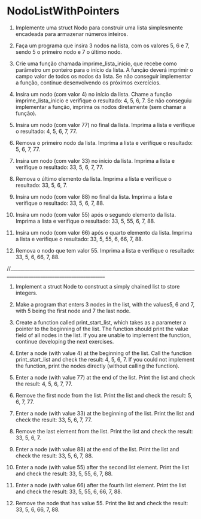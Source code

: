﻿# NodoListWithPointers


1) Implemente uma struct Nodo para construir uma lista simplesmente encadeada para armazenar números inteiros.

2) Faça um programa que insira 3 nodos na lista, com os valores 5, 6 e 7, sendo 5 o primeiro nodo e 7 o último nodo.

3) Crie uma função chamada imprime_lista_inicio, que recebe como parâmetro um ponteiro para o início da lista. A função deverá imprimir o campo valor de todos os nodos da lista. Se não conseguir implementar a função, continue desenvolvendo os próximos exercícios.

4) Insira um nodo (com valor 4) no início da lista. Chame a função imprime_lista_inicio e verifique o resultado: 4, 5, 6, 7. Se não conseguiu implementar a função, imprima os nodos diretamente (sem chamar a função).

5) Insira um nodo (com valor 77) no final da lista. Imprima a lista e verifique o resultado: 4, 5, 6, 7, 77.

6) Remova o primeiro nodo da lista. Imprima a lista e verifique o resultado: 5, 6, 7, 77.

7) Insira um nodo (com valor 33) no início da lista. Imprima a lista e verifique o resultado: 33, 5, 6, 7, 77.

8) Remova o último elemento da lista. Imprima a lista e verifique o resultado: 33, 5, 6, 7.

9) Insira um nodo (com valor 88) no final da lista. Imprima a lista e verifique o resultado: 33, 5, 6, 7, 88.

10) Insira um nodo (com valor 55) após o segundo elemento da lista. Imprima a lista e verifique o resultado: 33, 5, 55, 6, 7, 88.

11) Insira um nodo (com valor 66) após o quarto elemento da lista. Imprima a lista e verifique o resultado: 33, 5, 55, 6, 66, 7, 88.

12) Remova o nodo que tem valor 55. Imprima a lista e verifique o resultado: 33, 5, 6, 66, 7, 88.

//______________________________________________________________________________________________________________________

1) Implement a struct Node to construct a simply chained list to store integers.

2) Make a program that enters 3 nodes in the list, with the values ​​5, 6 and 7, with 5 being the first node and 7 the last node.

3) Create a function called print_start_list, which takes as a parameter a pointer to the beginning of the list. The function should print the value field of all nodes in the list. If you are unable to implement the function, continue developing the next exercises.

4) Enter a node (with value 4) at the beginning of the list. Call the function print_start_list and check the result: 4, 5, 6, 7. If you could not implement the function, print the nodes directly (without calling the function).

5) Enter a node (with value 77) at the end of the list. Print the list and check the result: 4, 5, 6, 7, 77.

6) Remove the first node from the list. Print the list and check the result: 5, 6, 7, 77.

7) Enter a node (with value 33) at the beginning of the list. Print the list and check the result: 33, 5, 6, 7, 77.

8) Remove the last element from the list. Print the list and check the result: 33, 5, 6, 7.

9) Enter a node (with value 88) at the end of the list. Print the list and check the result: 33, 5, 6, 7, 88.

10) Enter a node (with value 55) after the second list element. Print the list and check the result: 33, 5, 55, 6, 7, 88.

11) Enter a node (with value 66) after the fourth list element. Print the list and check the result: 33, 5, 55, 6, 66, 7, 88.

12) Remove the node that has value 55. Print the list and check the result: 33, 5, 6, 66, 7, 88.
